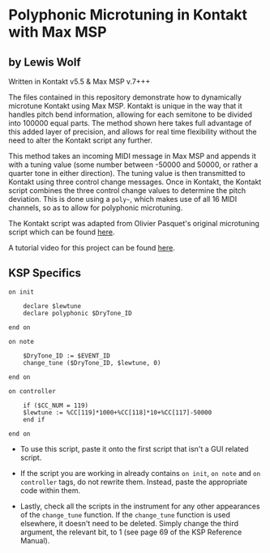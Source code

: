 # Polyphonic Microtuning in Kontakt with Max MSP

## by Lewis Wolf

Written in Kontakt v5.5 & Max MSP v.7+++  

The files contained in this repository demonstrate how to dynamically microtune Kontakt using Max MSP. Kontakt is unique in the way that it handles pitch bend information, allowing for each semitone to be divided into 100000 equal parts. The method shown here takes full advantage of this added layer of precision, and allows for real time flexibility without the need to alter the Kontakt script any further.

This method takes an incoming MIDI message in Max MSP and appends it with a tuning value (some number between -50000 and 50000, or rather a quarter tone in either direction). The tuning value is then transmitted to Kontakt using three control change messages. Once in Kontakt, the Kontakt script combines the three control change values to determine the pitch deviation. This is done using a `poly~`, which makes use of all 16 MIDI channels, so as to allow for polyphonic microtuning.

The Kontakt script was adapted from Olivier Pasquet's original microtuning script which can be found [here](https://www.opasquet.fr/microtuna/).

A tutorial video for this project can be found [here](https://youtu.be/bQRwxHz54rs).

## KSP Specifics

```
on init

	declare $lewtune
	declare polyphonic $DryTone_ID

end on

on note

	$DryTone_ID := $EVENT_ID
	change_tune ($DryTone_ID, $lewtune, 0)

end on

on controller

	if ($CC_NUM = 119)
	$lewtune := %CC[119]*1000+%CC[118]*10+%CC[117]-50000
	end if

end on
```

-   To use this script, paste it onto the first script that isn't a GUI related script.

-   If the script you are working in already contains `on init`, `on note` and `on controller` tags, do not rewrite them. Instead, paste the appropriate code within them.

-   Lastly, check all the scripts in the instrument for any other appearances of the `change_tune` function. If the `change_tune` function is used elsewhere, it doesn't need to be deleted. Simply change the third argument, the relevant bit, to 1 (see page 69 of the KSP Reference Manual).
